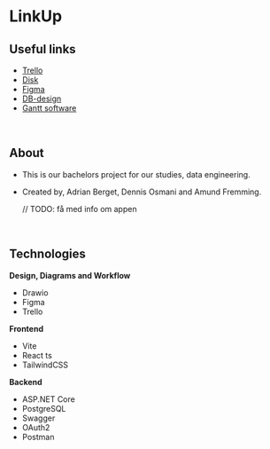 # LinkUp

## Useful links

- [Trello](_https://trello.com/w/delta95287504)
- [Disk](https://drive.google.com/drive/folders/1iBA_mNMKXl7CM43WdnzgfXNUsXULz8H9)
- [Figma](https://www.figma.com/file/K577g0R4QMQ0e9t37uvn2q/Link-Up?type=design&node-id=0-1&mode=design&t=J3F0r3hY4Ii7a1CK-0)
- [DB-design](https://dbdiagram.io/d/659feb62ac844320aeb7d308)
- [Gantt software](https://www.onlinegantt.com/#/gantt)

<br />

## About

- This is our bachelors project for our studies, data engineering.
- Created by, Adrian Berget, Dennis Osmani and Amund Fremming.

  // TODO: få med info om appen

<br />

## Technologies

**Design, Diagrams and Workflow**

- Drawio
- Figma
- Trello

**Frontend**

- Vite
- React ts
- TailwindCSS

**Backend**

- ASP.NET Core
- PostgreSQL
- Swagger
- OAuth2
- Postman

